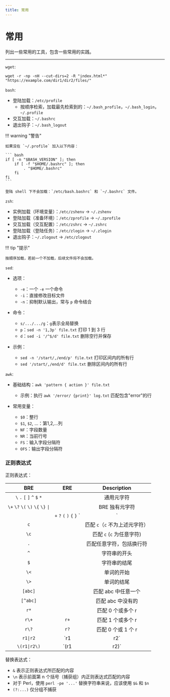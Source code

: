 ```yaml
---
title: 常用
---
```


常用
====

列出一些常用的工具，包含一些常用的实践。

---

`wget`: 

```
wget -r -np -nH --cut-dirs=2 -R "index.html*" "https://example.com/dir1/dir2/files/"
```

`bash`:

-   登陆加载：`/etc/profile`
    -   按顺序检索，加载最先检索到的：`~/.bash_profile`，`~/.bash_login`，`~/.profile`
-   交互加载：`~/.bashrc`
-   退出钩子：`~/.bash_logout`

!!! warning "警告"

    如果没在 `~/.profile` 加入以下内容：
    
    ``` bash
    if [ -n "$BASH_VERSION" ]; then
        if [ -f "$HOME/.bashrc" ]; then
            . "$HOME/.bashrc"
        fi
    fi
    ```

    登陆 shell 下不会加载：`/etc/bash.bashrc` 和 `~/.bashrc` 文件。

`zsh`:

-   实例加载（环境变量）：`/etc/zshenv` -> `~/.zshenv`
-   登陆加载（准备环境）：`/etc/zprofile` -> `~/.zprofile`
-   交互加载（交互配置）：`/etc/zshrc` -> `~/.zshrc`
-   登陆加载（登陆任务）：`/etc/zlogin` -> `~/.zlogin`
-   退出钩子：`~/.zlogout` -> `/etc/zlogout`

!!! tip "提示"

    按顺序加载，若前一个不加载，后续文件将不会加载。

`sed`:

-   选项：

    -   `-e`：一个 `-e` 一个命令
    -   `-i`：直接修改目标文件
    -   `-n`：抑制默认输出，常与 `p` 命令结合

-   命令：

    -   `s/.../.../g`：`g`表示全局替换
    -   `p`：`sed -n '1,3p' file.txt` 打印 1 到 3 行
    -   `d`：`sed -i '/^$/d' file.txt` 删除空行并保存

-   示例：

    -   `sed -n '/start/,/end/p' file.txt` 打印区间内的所有行
    -   `sed '/start/,/end/d' file.txt` 删除区间内的所有行

`awk`:

-   基础结构：`awk 'pattern { action }' file.txt`

    -   示例：执行 `awk '/error/ {print}' log.txt` 匹配包含"error"的行 

-   常用变量：

    -   `$0`：整行
    -   `$1`, `$2`, ...：第1,2,...列
    -   `NF`：字段数量
    -   `NR`：当前行号
    -   `FS`：输入字段分隔符
    -   `OFS`：输出字段分隔符

### 正则表达式

正则表达式：

| BRE                                | ERE                         | Description                      |
| :--------------------------------: | :-------------------------: | :------------------------------: |
| `\` `.` `[` `]` `^` `$` `*`        |                             | 通用元字符                       |
| `\+` `\?` `\(` `\)` `\{` `\}` `\|` |                             | BRE 独有元字符                   |
|                                    | `+` `?` `(` `)` `{` `}` `|` | ERE 独有元字符                   |
| `c`                                |                             | 匹配 `c`（`c` 不为上述元字符）   |
| `\c`                               |                             | 匹配 `c` (`c` 为任意字符)        |
| `.`                                |                             | 匹配任意字符，包括换行符         |
| `^`                                |                             | 字符串的开头                     |
| `$`                                |                             | 字符串的结尾                     |
| `\<`                               |                             | 单词的开始                       |
| `\>`                               |                             | 单词的结尾                       |
| `[abc]`                            |                             | 匹配 abc 中任意一个              |
| `[^abc]`                           |                             | 匹配 abc 中没有的                |
| `r*`                               |                             | 匹配 0 个或多个 r                |
| `r\+`                              | `r+`                        | 匹配 1 个或多个 r                |
| `r\?`                              | `r?`                        | 匹配 0 个或 1 个 r               |
| `r1\|r2`                           | `r1|r2`                     | 匹配一个 r1 或 r2                |
| `\(r1\|r2\)`                       | `(r1|r2)`                   | 同上，并明确限定范围，成为捕获组 |

替换表达式：

-   `&` 表示正则表达式所匹配的内容
-   `\n` 表示前面第 n 个括号（捕获组）内正则表达式匹配的内容
-   对于 Perl，使用 `perl -pe '...'` 替换字符串来说，应该使用 `$&` 和 `$n`
-   `(?:...)` 仅分组不捕获
